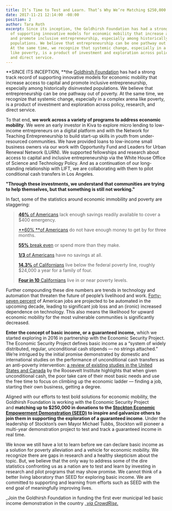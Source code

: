 ```yaml
---
title: It’s Time to Test and Learn. That’s Why We’re Matching $250,000 to SEED.
date: 2017-11-21 12:14:00 -08:00
position: 2
author: Tara Roth
excerpt: Since its inception, the Goldhirsh Foundation has had a strong track record
  of supporting innovative models for economic mobility that increase access to capital
  and promote inclusive entrepreneurship, especially among historically disinvested
  populations. We believe that entrepreneurship can be one pathway out of poverty.
  At the same time, we recognize that systemic change, especially in a complex arena
  like poverty, is a product of investment and exploration across policy, research,
  and direct service.
---
```


**SINCE ITS INCEPTION, **the [Goldhirsh Foundation](http://www.goldhirshfoundation.org/) has had a strong track record of supporting innovative models for economic mobility that increase access to capital and promote inclusive entrepreneurship, especially among historically disinvested populations. We believe that entrepreneurship can be one pathway out of poverty. At the same time, we recognize that systemic change, especially in a complex arena like poverty, is a product of investment and exploration across policy, research, and direct service.

To that end, **we work across a variety of programs to address economic mobility**. We were an early investor in Kiva to explore micro lending to low\-income entrepreneurs on a digital platform and with the Network for Teaching Entrepreneurship to build start\-up skills in youth from under\-resourced communities. We have provided loans to low\-income small business owners via our work with Opportunity Fund and Leaders for Urban Renewal Network (LURN). We supported fellowships and research about access to capital and inclusive entrepreneurship via the White House Office of Science and Technology Policy. And as a continuation of our long\-standing relationship with LIFT, we are collaborating with them to pilot conditional cash transfers in Los Angeles.

**"Through these investments, we understand that communities are trying to help themselves, but that something is still not working."**

In fact, some of the statistics around economic immobility and poverty are staggering:

> [**46%** of Americans](https://www.federalreserve.gov/2015-report-economic-well-being-us-households-201605.pdf) lack enough savings readily available to cover a $400 emergency.
> 
> [**60% **of Americans](https://www.federalreserve.gov/econresdata/2014-economic-well-being-of-us-households-in-2013-executive-summary.htm) do not have enough money to get by for three months.
> 
> [**55%** break even](http://www.pewtrusts.org/~/media/assets/2015/02/fsm-poll-results-issue-brief_artfinal_v3.pdf) or spend more than they make.
> 
> [**1/3** of Americans](http://www.pewtrusts.org/~/media/assets/2015/02/fsm-poll-results-issue-brief_artfinal_v3.pdf) have no savings at all.
> 
> [**14.3%** of Californians](http://www.ppic.org/publication/poverty-in-california/) live below the federal poverty line, roughly $24,000 a year for a family of four.
> 
> [**Four in 10** Californians](https://www.oxfordmartin.ox.ac.uk/downloads/academic/The_Future_of_Employment.pdf) live in or near poverty levels.

Further compounding these dire numbers are trends in technology and automation that threaten the future of people’s livelihood and work. [Forty\-seven percent](https://www.oxfordmartin.ox.ac.uk/downloads/academic/The_Future_of_Employment.pdf) of American jobs are projected to be automated in the upcoming decade, leading to significant job loss and an (ironic) increased dependence on technology. This also means the likelihood for upward economic mobility for the most vulnerable communities is significantly decreased.

**Enter the concept of basic income, or a guaranteed income,** which we started exploring in 2016 in partnership with the Economic Security Project. The Economic Security Project defines basic income as a “system of widely distributed, regular, unconditional cash stipends — no strings attached.” We’re intrigued by the initial promise demonstrated by domestic and international studies on the performance of unconditional cash transfers as an anti\-poverty intervention: [a review of existing studies in the United States and Canada](http://rooseveltinstitute.org/no-strings-attached/) by the Roosevelt Institute highlights that when given unconditional cash, the poor take care of their most basic needs and use the free time to focus on climbing up the economic ladder — finding a job, starting their own business, getting a degree.

Aligned with our efforts to test bold solutions for economic mobility, the Goldhirsh Foundation is working with the Economic Security Project and **matching up to $250,000 in donations to the **[**Stockton Economic Empowerment Demonstration (SEED)**](https://www.stocktondemonstration.org/)** to inspire and galvanize others to join them in supporting the exploration of a guaranteed income**. Under the leadership of Stockton’s own Mayor Michael Tubbs, Stockton will pioneer a multi\-year demonstration project to test and track a guaranteed income in real time.

We know we still have a lot to learn before we can declare basic income as a solution for poverty alleviation and a vehicle for economic mobility. We recognize there are gaps in research and a healthy skepticism about the topic. But, we believe that the only way to address some of the dire statistics confronting us as a nation are to test and learn by investing in research and pilot programs that may show promise. We cannot think of a better living laboratory than SEED for exploring basic income. We are committed to supporting and learning from efforts such as SEED with the end goal of meaningfully improving lives.

_Join the Goldhirsh Foundation in funding the first ever municipal led basic income demonstration in the country _[_via CrowdRise._](https://www.crowdrise.com/stockton-economic-empowerment-demonstration)
